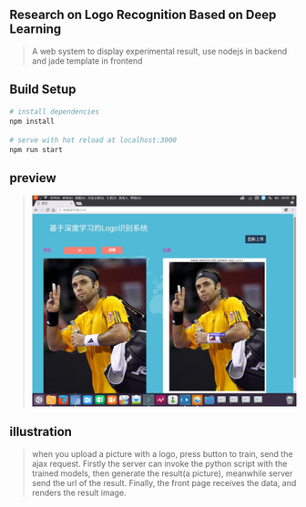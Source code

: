 ## Research on Logo Recognition Based on Deep Learning

> A web system to display experimental result, use nodejs in backend and jade template in frontend

## Build Setup

``` bash
# install dependencies
npm install

# serve with hot reload at localhost:3000
npm run start
```

## preview
> ![show](https://github.com/cchr1s/deeplearning/blob/master/img/show.jpg)

## illustration
> when you upload a picture with a logo, press button to train, send the ajax request. Firstly the server can invoke the python script with the trained models, then generate the result(a picture), meanwhile server send the url of the result. Finally, the front page receives the data, and renders the result image.
